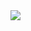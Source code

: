 <img src="https://user-images.githubusercontent.com/48488097/110561055-c7281d00-8125-11eb-93a7-0e6419c4e942.png" />
